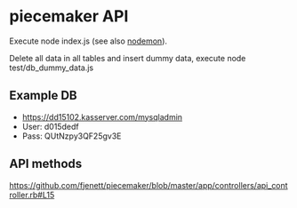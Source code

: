 piecemaker API
==============

Execute 
    node index.js 
(see also [nodemon](https://github.com/remy/nodemon)).

Delete all data in all tables and insert dummy data, execute
    node test/db_dummy_data.js


Example DB
----------
* https://dd15102.kasserver.com/mysqladmin
* User: d015dedf
* Pass: QUtNzpy3QF25gv3E

API methods
-----------
https://github.com/fjenett/piecemaker/blob/master/app/controllers/api_controller.rb#L15